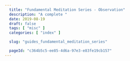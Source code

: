 ```yaml
---
  title: "Fundamental Meditation Series - Observation"
  description: "A complete "
  date: 2019-08-19
  draft: false
  tags: [ "misc" ]
  categories: [ "index" ]

  slug: "guides_fundamental_meditation_series"

  pageId: "c364b5c5-ee85-4d6a-97e3-e83fe19cb157"
---
```


